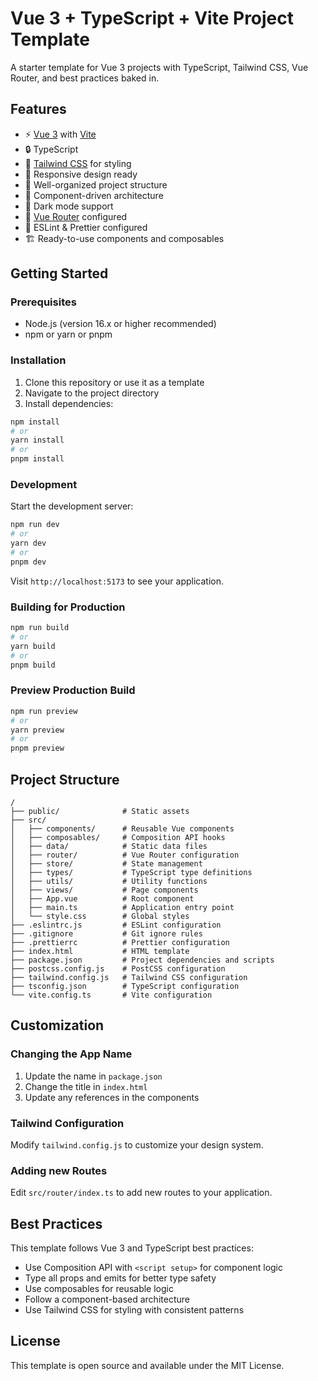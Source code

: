 # Vue 3 + TypeScript + Vite Project Template

A starter template for Vue 3 projects with TypeScript, Tailwind CSS, Vue Router, and best practices baked in.

## Features

- ⚡️ [Vue 3](https://v3.vuejs.org/) with [Vite](https://vitejs.dev/)
- 🔒 TypeScript
- 🎨 [Tailwind CSS](https://tailwindcss.com/) for styling
- 📱 Responsive design ready
- 📁 Well-organized project structure
- 🧩 Component-driven architecture
- 🌙 Dark mode support
- 🧭 [Vue Router](https://router.vuejs.org/) configured
- 🧹 ESLint & Prettier configured
- 🏗️ Ready-to-use components and composables

## Getting Started

### Prerequisites

- Node.js (version 16.x or higher recommended)
- npm or yarn or pnpm

### Installation

1. Clone this repository or use it as a template
2. Navigate to the project directory
3. Install dependencies:

```bash
npm install
# or
yarn install
# or
pnpm install
```

### Development

Start the development server:

```bash
npm run dev
# or
yarn dev
# or
pnpm dev
```

Visit `http://localhost:5173` to see your application.

### Building for Production

```bash
npm run build
# or
yarn build
# or
pnpm build
```

### Preview Production Build

```bash
npm run preview
# or
yarn preview
# or
pnpm preview
```

## Project Structure

```
/
├── public/              # Static assets
├── src/
│   ├── components/      # Reusable Vue components
│   ├── composables/     # Composition API hooks
│   ├── data/            # Static data files
│   ├── router/          # Vue Router configuration
│   ├── store/           # State management
│   ├── types/           # TypeScript type definitions
│   ├── utils/           # Utility functions
│   ├── views/           # Page components
│   ├── App.vue          # Root component
│   ├── main.ts          # Application entry point
│   └── style.css        # Global styles
├── .eslintrc.js         # ESLint configuration
├── .gitignore           # Git ignore rules
├── .prettierrc          # Prettier configuration
├── index.html           # HTML template
├── package.json         # Project dependencies and scripts
├── postcss.config.js    # PostCSS configuration
├── tailwind.config.js   # Tailwind CSS configuration
├── tsconfig.json        # TypeScript configuration
└── vite.config.ts       # Vite configuration
```

## Customization

### Changing the App Name

1. Update the name in `package.json`
2. Change the title in `index.html`
3. Update any references in the components

### Tailwind Configuration

Modify `tailwind.config.js` to customize your design system.

### Adding new Routes

Edit `src/router/index.ts` to add new routes to your application.

## Best Practices

This template follows Vue 3 and TypeScript best practices:

- Use Composition API with `<script setup>` for component logic
- Type all props and emits for better type safety
- Use composables for reusable logic
- Follow a component-based architecture
- Use Tailwind CSS for styling with consistent patterns

## License

This template is open source and available under the MIT License.
